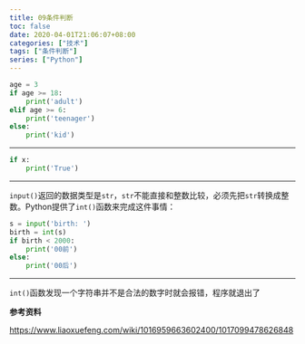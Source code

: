 ```yaml
---
title: 09条件判断
toc: false
date: 2020-04-01T21:06:07+08:00
categories: ["技术"]
tags: ["条件判断"]
series: ["Python"]
---
```


```python
age = 3
if age >= 18:
    print('adult')
elif age >= 6:
    print('teenager')
else:
    print('kid')
```

---

```python
if x:
    print('True')
```

---

`input()`返回的数据类型是`str`，`str`不能直接和整数比较，必须先把`str`转换成整数。Python提供了`int()`函数来完成这件事情：

```python
s = input('birth: ')
birth = int(s)
if birth < 2000:
    print('00前')
else:
    print('00后')
```

---

`int()`函数发现一个字符串并不是合法的数字时就会报错，程序就退出了

<!--more-->

**参考资料**

https://www.liaoxuefeng.com/wiki/1016959663602400/1017099478626848